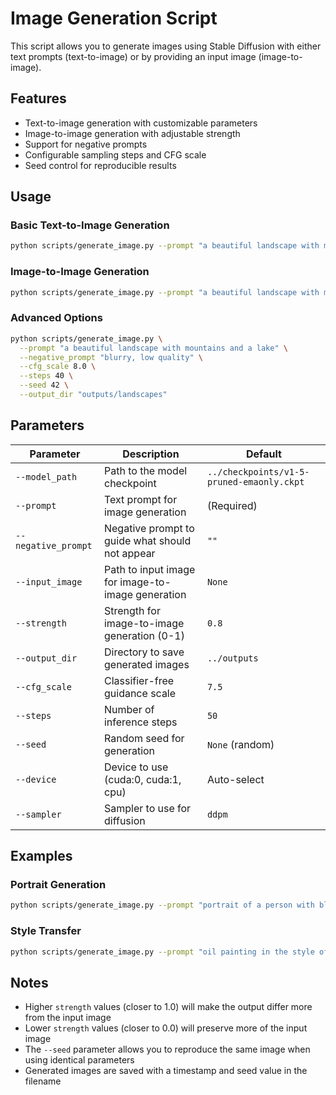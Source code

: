 # Image Generation Script

This script allows you to generate images using Stable Diffusion with either text prompts (text-to-image) or by providing an input image (image-to-image).

## Features

- Text-to-image generation with customizable parameters
- Image-to-image generation with adjustable strength
- Support for negative prompts
- Configurable sampling steps and CFG scale
- Seed control for reproducible results

## Usage

### Basic Text-to-Image Generation

```bash
python scripts/generate_image.py --prompt "a beautiful landscape with mountains and a lake"
```

### Image-to-Image Generation

```bash
python scripts/generate_image.py --prompt "a beautiful landscape with mountains and a lake" --input_image path/to/your/image.jpg --strength 0.7
```

### Advanced Options

```bash
python scripts/generate_image.py \
  --prompt "a beautiful landscape with mountains and a lake" \
  --negative_prompt "blurry, low quality" \
  --cfg_scale 8.0 \
  --steps 40 \
  --seed 42 \
  --output_dir "outputs/landscapes"
```

## Parameters

| Parameter           | Description                                       | Default                                   |
| ------------------- | ------------------------------------------------- | ----------------------------------------- |
| `--model_path`      | Path to the model checkpoint                      | `../checkpoints/v1-5-pruned-emaonly.ckpt` |
| `--prompt`          | Text prompt for image generation                  | (Required)                                |
| `--negative_prompt` | Negative prompt to guide what should not appear   | `""`                                      |
| `--input_image`     | Path to input image for image-to-image generation | `None`                                    |
| `--strength`        | Strength for image-to-image generation (0-1)      | `0.8`                                     |
| `--output_dir`      | Directory to save generated images                | `../outputs`                              |
| `--cfg_scale`       | Classifier-free guidance scale                    | `7.5`                                     |
| `--steps`           | Number of inference steps                         | `50`                                      |
| `--seed`            | Random seed for generation                        | `None` (random)                           |
| `--device`          | Device to use (cuda:0, cuda:1, cpu)               | Auto-select                               |
| `--sampler`         | Sampler to use for diffusion                      | `ddpm`                                    |

## Examples

### Portrait Generation

```bash
python scripts/generate_image.py --prompt "portrait of a person with blue eyes, detailed, realistic" --steps 40 --cfg_scale 7.5
```

### Style Transfer

```bash
python scripts/generate_image.py --prompt "oil painting in the style of Van Gogh" --input_image path/to/photo.jpg --strength 0.9
```

## Notes

- Higher `strength` values (closer to 1.0) will make the output differ more from the input image
- Lower `strength` values (closer to 0.0) will preserve more of the input image
- The `--seed` parameter allows you to reproduce the same image when using identical parameters
- Generated images are saved with a timestamp and seed value in the filename
